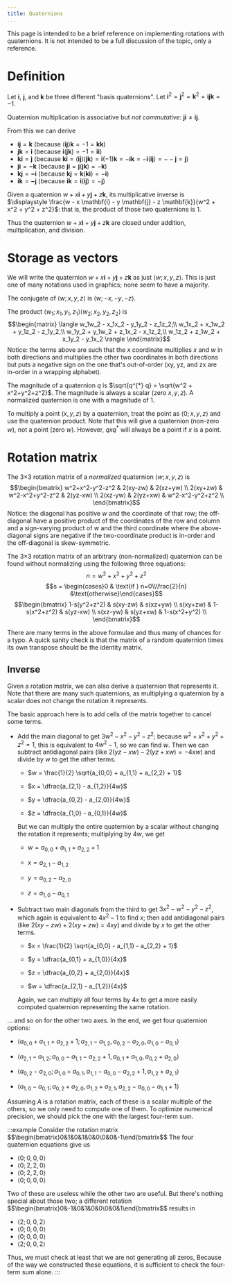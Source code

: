 ```yaml
---
title: Quaternions
...
```


This page is intended to be a brief reference on implementing rotations with quaternions.
It is not intended to be a full discussion of the topic, only a reference.

# Definition

Let $\mathbf{i}$, $\mathbf{j}$, and $\mathbf{k}$ be three different "basis quaternions".
Let $\mathbf{i}^2 = \mathbf{j}^2 = \mathbf{k}^2 = \mathbf{ijk} = -1$.

Quaternion multiplication is associative but *not commutative*: $\mathbf{ji} \ne \mathbf{ij}$.

From this we can derive

- $\mathbf{ij} = \mathbf{k}$ (because $(\mathbf{ij})\mathbf{k} = -1 = \mathbf{kk}$)
- $\mathbf{jk} = \mathbf{i}$ (because $\mathbf{i}(\mathbf{jk}) = -1 = \mathbf{ii}$)
- $\mathbf{ki} = \mathbf{j}$ (because $\mathbf{ki} = (\mathbf{ij})(\mathbf{jk}) = \mathbf{i}(-1)\mathbf{k} = -\mathbf{ik} = -\mathbf{i}(\mathbf{ij}) = --\mathbf{j} = \mathbf{j}$)
- $\mathbf{ji} = \mathbf{-k}$ (because $\mathbf{ji} = \mathbf{j}(\mathbf{jk}) = -\mathbf{k}$)
- $\mathbf{kj} = \mathbf{-i}$ (because $\mathbf{kj} = \mathbf{k}(\mathbf{ki}) = -\mathbf{i}$)
- $\mathbf{ik} = \mathbf{-j}$ (because $\mathbf{ik} = \mathbf{i}(\mathbf{ij}) = -\mathbf{j}$)

Given a quaternion $w + x \mathbf{i} + y \mathbf{j} + z \mathbf{k}$,
its multiplicative inverse is $\displaystyle \frac{w - x \mathbf{i} - y \mathbf{j} - z \mathbf{k}}{w^2 + x^2 + y^2 + z^2}$:
that is, the product of those two quaternions is 1.

Thus the quaternion $w + x \mathbf{i} + y \mathbf{j} + z \mathbf{k}$
are closed under addition, multiplication, and division.

# Storage as vectors

We will write the quaternion $w + x \mathbf{i} + y \mathbf{j} + z \mathbf{k}$
as just $\langle w;x,y,z \rangle$.
This is just one of many notations used in graphics; none seem to have a majority.

The conjugate of $\langle w;x,y,z \rangle$ is $\langle w;-x,-y,-z \rangle$.

The product $\langle w_1;x_1,y_1,z_1 \rangle \langle w_2;x_2,y_2,z_2 \rangle$
is $$\begin{matrix}
\langle w_1w_2 - x_1x_2 - y_1y_2 - z_1z_2;\\
w_1x_2 + x_1w_2 + y_1z_2 - z_1y_2,\\
w_1y_2 + y_1w_2 + z_1x_2 - x_1z_2,\\
w_1z_2 + z_1w_2 + x_1y_2 - y_1x_2 \rangle
\end{matrix}$$
Notice: the terms above are such that the $x$ coordinate multiplies $x$ and $w$ in both directions
and multiplies the other two coordinates in both directions but puts a negative sign on the one that's out-of-order (xy, yz, and zx are in-order in a wrapping alphabet).

The magnitude of a quaternion $q$ is $\sqrt{q^{*} q} = \sqrt{w^2 + x^2+y^2+z^2}$.
The magnitude is always a scalar (zero $x,y,z$).
A normalized quaternion is one with a magnitude of $1$.

To multiply a point $(x,y,z)$ by a quaternion, treat the point as $\langle 0;x,y,z \rangle$
and use the quaternion product.
Note that this will give a quaternion (non-zero $w$), not a point (zero $w$).
However, $q x q^{*}$ will always be a point if $x$ is a point.

# Rotation matrix

The 3×3 rotation matrix of a *normalized* quaternion $\langle w;x,y,z \rangle$
is $$\begin{bmatrix}
w^2+x^2-y^2-z^2 & 2(xy-zw) & 2(xz+yw) \\
2(xy+zw) & w^2-x^2+y^2-z^2 & 2(yz-xw) \\
2(xz-yw) & 2(yz+xw) & w^2-x^2-y^2+z^2 \\
\end{bmatrix}$$
Notice: the diagonal has positive $w$ and the coordinate of that row;
the off-diagonal have a positive product of the coordinates of the row and column
and a sign-varying product of $w$ and the third coordinate
where the above-diagonal signs are negative if the two-coordinate product is in-order
and the off-diagonal is skew-symmetric.

The 3×3 rotation matrix of an arbitrary (non-normalized) quaternion can be found without normalizing using the following three equations:
$$n = w^2 + x^2 + y^2 + z^2$$
$$s = \begin{cases}0 & \text{if } n=0\\\frac{2}{n} &\text{otherwise}\end{cases}$$
$$\begin{bmatrix}
1-s(y^2+z^2) & s(xy-zw) & s(xz+yw) \\
s(xy+zw) & 1-s(x^2+z^2) & s(yz-xw) \\
s(xz-yw) & s(yz+xw) & 1-s(x^2+y^2) \\
\end{bmatrix}$$

There are many terms in the above formulae and thus many of chances for a typo.
A quick sanity check is that the matrix of a random quaternion times its own transpose should be the identity matrix.


## Inverse

Given a rotation matrix, we can also derive a quaternion that represents it.
Note that there are many such quaternions, as multiplying a quaternion by a scalar does not change the rotation it represents.

The basic approach here is to add cells of the matrix together to cancel some terms.

- Add the main diagonal to get $3w^2 - x^2 - y^2 - z^2$; 
    because $w^2 + x^2 + y^2 + z^2 = 1$, this is equivalent to $4w^2 - 1$,
    so we can find $w$.
    Then we can subtract antidiagonal pairs (like $2(yz-xw) - 2(yz+xw) = -4xw$) and divide by $w$ to get the other terms.
    
    - $w = \frac{1}{2} \sqrt{a_{0,0} + a_{1,1} + a_{2,2} + 1}$
    
    - $x = \dfrac{a_{2,1} - a_{1,2}}{4w}$
    
    - $y = \dfrac{a_{0,2} - a_{2,0}}{4w}$
    
    - $z = \dfrac{a_{1,0} - a_{0,1}}{4w}$

    But we can multiply the entire quaternion by a scalar without changing the rotation it represents; multiplying by $4w$, we get

    - $w = a_{0,0} + a_{1,1} + a_{2,2} + 1$
    
    - $x = a_{2,1} - a_{1,2}$
    
    - $y = a_{0,2} - a_{2,0}$
    
    - $z = a_{1,0} - a_{0,1}$


- Subtract two main diagonals from the third to get $3x^2 - w^2 - y^2 - z^2$, which again is equivalent to $4x^2-1$ to find $x$;
    then add antidiagonal pairs (like $2(xy-zw) + 2(xy+zw) = 4xy$) and divide by $x$ to get the other terms.

    - $x = \frac{1}{2} \sqrt{a_{0,0} - a_{1,1} - a_{2,2} + 1}$
    
    - $y = \dfrac{a_{0,1} + a_{1,0}}{4x}$
    
    - $z = \dfrac{a_{0,2} + a_{2,0}}{4x}$
    
    - $w = \dfrac{a_{2,1} - a_{1,2}}{4x}$
    
    Again, we can multiply all four terms by $4x$ to get a more easily computed quaternion representing the same rotation.

... and so on for the other two axes. In the end, we get four quaternion options:

- $\langle a_{0,0} + a_{1,1} + a_{2,2} + 1; a_{2,1} - a_{1,2}, a_{0,2} - a_{2,0}, a_{1,0} - a_{0,1}\rangle$

- $\langle a_{2,1} - a_{1,2}; a_{0,0} - a_{1,1} - a_{2,2} + 1, a_{0,1} + a_{1,0}, a_{0,2} + a_{2,0}\rangle$

- $\langle a_{0,2} - a_{2,0}; a_{1,0} + a_{0,1}, a_{1,1} - a_{0,0} - a_{2,2} + 1, a_{1,2} + a_{2,1}\rangle$

- $\langle a_{1,0} - a_{0,1}; a_{0,2} + a_{2,0}, a_{1,2} + a_{2,1}, a_{2,2} - a_{0,0} - a_{1,1} + 1\rangle$

Assuming $A$ is a rotation matrix, each of these is a scalar multiple of the others, so we only need to compute one of them.
To optimize numerical precision, we should pick the one with the largest four-term sum.

:::example
Consider the rotation matrix
$$\begin{bmatrix}0&1&0&1&0&0\\0&0&-1\end{bmatrix$$
The four quaternion equations give us

- $\langle 0;0,0,0 \rangle$
- $\langle 0;2,2,0 \rangle$
- $\langle 0;2,2,0 \rangle$
- $\langle 0;0,0,0 \rangle$

Two of these are useless while the other two are useful.
But there's nothing special about those two; a different rotation
$$\begin{bmatrix}0&-1&0&1&0&0\\0&0&1\end{bmatrix$$
results in

- $\langle 2;0,0,2 \rangle$
- $\langle 0;0,0,0 \rangle$
- $\langle 0;0,0,0 \rangle$
- $\langle 2;0,0,2 \rangle$

Thus, we must check at least that we are not generating all zeros,
Because of the way we constructed these equations,
it is sufficient to check the four-term sum alone.
:::
